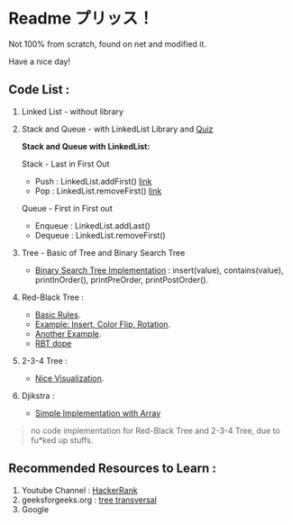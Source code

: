 # Readme プリッス！
Not 100% from scratch, found on net and modified it.

Have a nice day!

## Code List :
1. Linked List - without library
2. Stack and Queue - with LinkedList Library and [Quiz](https://github.com/ropok/tutorialProgrammingII/tree/master/StackAndQueue/Quiz)
    
    **Stack and Queue with LinkedList:**

    Stack - Last in First Out
    * Push : LinkedList.addFirst() [link](https://docs.oracle.com/javase/7/docs/api/java/util/LinkedList.html#push(E))
    * Pop  : LinkedList.removeFirst() [link](https://docs.oracle.com/javase/7/docs/api/java/util/LinkedList.html#pop())

    Queue - First in First out
    * Enqueue : LinkedList.addLast()
    * Dequeue : LinkedList.removeFirst()
3. Tree - Basic of Tree and Binary Search Tree
    * [Binary Search Tree Implementation](https://github.com/ropok/tutorialProgrammingII/blob/master/Tree/BinarySearchTree.java) : insert(value), contains(value), printInOrder(), printPreOrder, printPostOrder().
4. Red-Black Tree : 
    * [Basic Rules](https://www.youtube.com/watch?v=nMExd4DthdA).
    * [Example: Insert, Color Flip, Rotation](https://www.youtube.com/watch?v=v6eDztNiJwo&t=).
    * [Another Example](https://www.geeksforgeeks.org/red-black-tree-set-2-insert/).
    * [RBT dope](https://www.cs.usfca.edu/~galles/visualization/RedBlack.html)
5. 2-3-4 Tree :
    * [Nice Visualization](https://www.educative.io/page/5689413791121408/80001).
6. Djikstra :
    * [Simple Implementation with Array](https://github.com/ropok/tutorialProgrammingII/blob/master/Djikstra/djikstraTutorial.java)

> no code implementation for Red-Black Tree and 2-3-4 Tree, due to fu*ked up stuffs.


## Recommended Resources to Learn :
1. Youtube Channel  : [HackerRank](https://www.youtube.com/channel/UCOf7UPMHBjAavgD0Qw5q5ww/search?query=data+structures)
2. geeksforgeeks.org : [tree transversal](https://www.geeksforgeeks.org/tree-traversals-inorder-preorder-and-postorder/)
3. Google